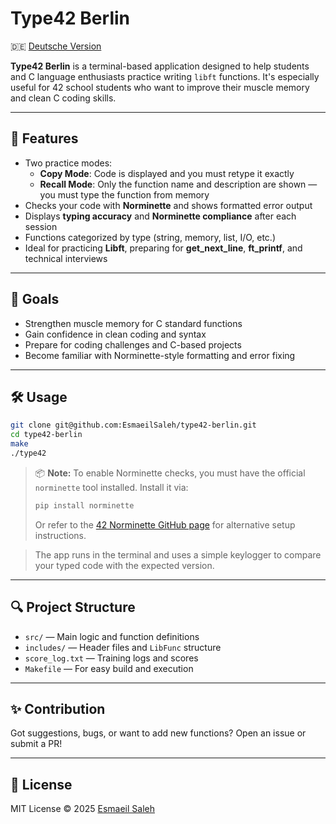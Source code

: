# Type42 Berlin

🇩🇪 [Deutsche Version](README.de.md)

**Type42 Berlin** is a terminal-based application designed to help students and C language enthusiasts practice writing `libft` functions. It's especially useful for 42 school students who want to improve their muscle memory and clean C coding skills.

---

## 🎯 Features

- Two practice modes:
  - **Copy Mode**: Code is displayed and you must retype it exactly
  - **Recall Mode**: Only the function name and description are shown — you must type the function from memory
- Checks your code with **Norminette** and shows formatted error output
- Displays **typing accuracy** and **Norminette compliance** after each session
- Functions categorized by type (string, memory, list, I/O, etc.)
- Ideal for practicing **Libft**, preparing for **get_next_line**, **ft_printf**, and technical interviews

---

## 🧠 Goals

- Strengthen muscle memory for C standard functions
- Gain confidence in clean coding and syntax
- Prepare for coding challenges and C-based projects
- Become familiar with Norminette-style formatting and error fixing

---

## 🛠 Usage

```bash
git clone git@github.com:EsmaeilSaleh/type42-berlin.git
cd type42-berlin
make
./type42
```

> 📦 **Note:** To enable Norminette checks, you must have the official `norminette` tool installed.
> Install it via:
>
> ```bash
> pip install norminette
> ```
>
> Or refer to the [42 Norminette GitHub page](https://github.com/42School/norminette) for alternative setup instructions.

> The app runs in the terminal and uses a simple keylogger to compare your typed code with the expected version.

---

## 🔍 Project Structure

- `src/` — Main logic and function definitions
- `includes/` — Header files and `LibFunc` structure
- `score_log.txt` — Training logs and scores
- `Makefile` — For easy build and execution

---

## ✨ Contribution

Got suggestions, bugs, or want to add new functions? Open an issue or submit a PR!

---

## 🧾 License

MIT License © 2025 [Esmaeil Saleh](https://www.linkedin.com/in/esmaeil-saleh/)
